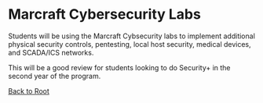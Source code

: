 <h1>Marcraft Cybersecurity Labs</h1>

Students will be using the Marcraft Cybsecurity labs to implement additional physical security controls, pentesting, local host security, medical devices, and SCADA/ICS networks.

This will be a good review for students looking to do Security+ in the second year of the program.



[Back to Root](/PATHS-SOC/)
